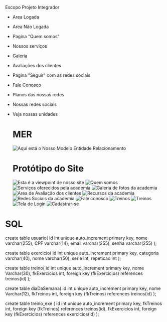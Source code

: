 Escopo Projeto Integrador

- Area Logada
- Area Não Logada
- Pagina "Quem somos"
- Nossos serviços
- Galeria
- Avaliações dos clientes
- Pagina "Seguir" com as redes sociais
- Fale Conosco
- Planos das nossas redes
- Nossas redes sociais
- Veja nossas unidades

  # MER
  ![Aqui está o Nosso Modelo Entidade Relacionamento](Imagens/DiagramaDeUso.PNG)

  # Protótipo do Site

  ![Esta é a viewpoint de nosso site](Imagens/inicio.jpg)
  ![Quem somos](Imagens/Sobre.jpg)
  ![Serviços oferecidos pela academia](Imagens/Serviços.jpg)
  ![Galeria de fotos da academia](Imagens/Galeria.jpg)
  ![Area de Avaliação dos clientes](Imagens/Avaliações.jpg)
  ![Recursos da academia](Imagens/Recursos.jpg)
  ![Redes Sociais da academia](Imagens/Social.jpg)
  ![Fale conosco](Imagens/FaleConosco.jpg)
  ![Treinos](Imagens/Treinos.1.jpg)
  ![Treinos](Imagens/Treinos.2.jpg)
  ![Tela de Login](Imagens/Login.jpg)
  ![Cadastrar-se](Imagens/Cadastrar-se.jpg)


# SQL
create table usuario(
	id int unique auto_increment primary key,
    nome varchar(255),
    CPF varchar(14),
    email varchar(255),
    senha varchar(255)
);

create table exercicio(
	id int unique auto_increment primary key,
    categoria varchar(40),
    nome varchar(50),
    serie int,
    repeticao int
);

create table treino(
	id int unique auto_increment primary key,
	nome Varchar(30),
    fkExercicios int,
		foreign key (fkExercicios) references treinos(id)
);

create table diaDaSemana(
	id int unique auto_increment primary key,
    nome Varchar(12),
    fkTreinos int,
		foreign key (fkTreinos) references treinos(id)
);

create table treino_exe (
	id int unique auto_increment primary key,
	fkTreinos int,
		foreign key (fkTreinos) references treinos(id),
    fkExercicios int,
		foreign key (fkExercicios) references exercicios(id)
);
